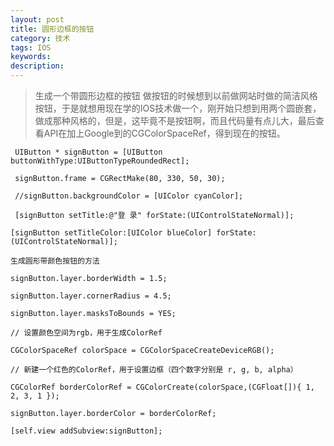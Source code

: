 ```yaml
---
layout: post
title: 圆形边框的按钮
category: 技术
tags: IOS
keywords:
description:
---
```


>生成一个带圆形边框的按钮
	做按钮的时候想到以前做网站时做的简洁风格按钮，于是就想用现在学的IOS技术做一个，刚开始只想到用两个圆嵌套，做成那种风格的，但是，这毕竟不是按钮啊，而且代码量有点儿大，最后查看API在加上Google到的CGColorSpaceRef，得到现在的按钮。

     UIButton * signButton = [UIButton buttonWithType:UIButtonTypeRoundedRect];
    
     signButton.frame = CGRectMake(80, 330, 50, 30);
     
     //signButton.backgroundColor = [UIColor cyanColor];
     
     [signButton setTitle:@"登 录" forState:(UIControlStateNormal)];
     
    [signButton setTitleColor:[UIColor blueColor] forState:(UIControlStateNormal)];
    
    生成圆形带颜色按钮的方法
    
    signButton.layer.borderWidth = 1.5;
    
    signButton.layer.cornerRadius = 4.5;
    
    signButton.layer.masksToBounds = YES;
    
    // 设置颜色空间为rgb，用于生成ColorRef
    
    CGColorSpaceRef colorSpace = CGColorSpaceCreateDeviceRGB();
    
    // 新建一个红色的ColorRef，用于设置边框（四个数字分别是 r, g, b, alpha）
    
    CGColorRef borderColorRef = CGColorCreate(colorSpace,(CGFloat[]){ 1, 2, 3, 1 });
    
    signButton.layer.borderColor = borderColorRef;
    
    [self.view addSubview:signButton];
    